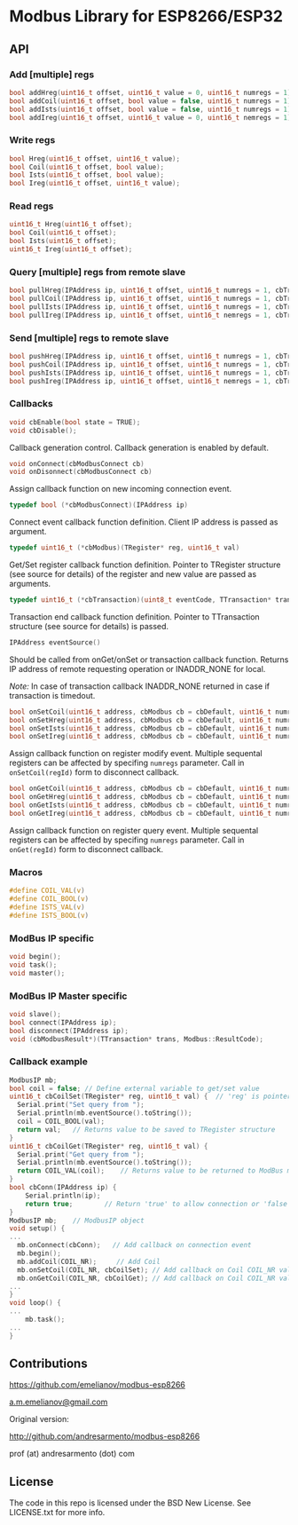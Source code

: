 # Modbus Library for ESP8266/ESP32

## API

### Add [multiple] regs

```c
bool addHreg(uint16_t offset, uint16_t value = 0, uint16_t numregs = 1);
bool addCoil(uint16_t offset, bool value = false, uint16_t numregs = 1);
bool addIsts(uint16_t offset, bool value = false, uint16_t numregs = 1);
bool addIreg(uint16_t offset, uint16_t value = 0, uint16_t nemregs = 1);
```

### Write regs

```c
bool Hreg(uint16_t offset, uint16_t value);
bool Coil(uint16_t offset, bool value);
bool Ists(uint16_t offset, bool value);
bool Ireg(uint16_t offset, uint16_t value);
```

### Read regs

```c
uint16_t Hreg(uint16_t offset);
bool Coil(uint16_t offset);
bool Ists(uint16_t offset);
uint16_t Ireg(uint16_t offset);
```

### Query [multiple] regs from remote slave

```c
bool pullHreg(IPAddress ip, uint16_t offset, uint16_t numregs = 1, cbTransaction cb = nullptr);
bool pullCoil(IPAddress ip, uint16_t offset, uint16_t numregs = 1, cbTransaction cb = nullptr);
bool pullIsts(IPAddress ip, uint16_t offset, uint16_t numregs = 1, cbTransaction cb = nullptr);
bool pullIreg(IPAddress ip, uint16_t offset, uint16_t nemregs = 1, cbTransaction cb = nullptr);
```

### Send [multiple] regs to remote slave

```c
bool pushHreg(IPAddress ip, uint16_t offset, uint16_t numregs = 1, cbTransaction cb = nullptr);
bool pushCoil(IPAddress ip, uint16_t offset, uint16_t numregs = 1, cbTransaction cb = nullptr);
bool pushIsts(IPAddress ip, uint16_t offset, uint16_t numregs = 1, cbTransaction cb = nullptr);
bool pushIreg(IPAddress ip, uint16_t offset, uint16_t nemregs = 1, cbTransaction cb = nullptr);
```

### Callbacks

```c
void cbEnable(bool state = TRUE);
void cbDisable();
```

Callback generation control. Callback generation is enabled by default.

```c
void onConnect(cbModbusConnect cb)
void onDisonnect(cbModbusConnect cb)
```

Assign callback function on new incoming connection event.

```c
typedef bool (*cbModbusConnect)(IPAddress ip)
```

Connect event callback function definition. Client IP address is passed as argument.

```c
typedef uint16_t (*cbModbus)(TRegister* reg, uint16_t val)
```

Get/Set register callback function definition. Pointer to TRegister structure (see source for details) of the register and new value are passed as arguments.

```c
typedef uint16_t (*cbTransaction)(uint8_t eventCode, TTransaction* transaction)
```

Transaction end callback function definition. Pointer to TTransaction structure (see source for details) is passed.

```c
IPAddress eventSource()
```

Should be called from onGet/onSet or transaction callback function. Returns IP address of remote requesting operation or INADDR_NONE for local.

*Note:* In case of transaction callback INADDR_NONE returned in case if transaction is timedout.

```c
bool onSetCoil(uint16_t address, cbModbus cb = cbDefault, uint16_t numregs = 1);
bool onSetHreg(uint16_t address, cbModbus cb = cbDefault, uint16_t numregs = 1);
bool onSetIsts(uint16_t address, cbModbus cb = cbDefault, uint16_t numregs = 1);
bool onSetIreg(uint16_t address, cbModbus cb = cbDefault, uint16_t numregs = 1);
```

Assign callback function on register modify event. Multiple sequental registers can be affected by specifing `numregs` parameter. Call in `onSetCoil(regId)` form to disconnect callback.


```c
bool onGetCoil(uint16_t address, cbModbus cb = cbDefault, uint16_t numregs = 1);
bool onGetHreg(uint16_t address, cbModbus cb = cbDefault, uint16_t numregs = 1);
bool onGetIsts(uint16_t address, cbModbus cb = cbDefault, uint16_t numregs = 1);
bool onGetIreg(uint16_t address, cbModbus cb = cbDefault, uint16_t numregs = 1);
```

Assign callback function on register query event. Multiple sequental registers can be affected by specifing `numregs` parameter. Call in `onGet(regId)` form to disconnect callback.

### Macros

```c
#define COIL_VAL(v)
#define COIL_BOOL(v)
#define ISTS_VAL(v)
#define ISTS_BOOL(v)
```

### ModBus IP specific

```c
void begin();
void task();
void master();
```

### ModBus IP Master specific

```c
void slave();
bool connect(IPAddress ip);
bool disconnect(IPAddress ip);
void (cbModbusResult*)(TTransaction* trans, Modbus::ResultCode);
```

### Callback example

```c
ModbusIP mb;
bool coil = false; // Define external variable to get/set value
uint16_t cbCoilSet(TRegister* reg, uint16_t val) {	// 'reg' is pointer to reg to modify, 'val' is new register value
  Serial.print("Set query from ");
  Serial.println(mb.eventSource().toString());
  coil = COIL_BOOL(val);
  return val;	// Returns value to be saved to TRegister structure
}
uint16_t cbCoilGet(TRegister* reg, uint16_t val) {
  Serial.print("Get query from ");
  Serial.println(mb.eventSource().toString());
  return COIL_VAL(coil);	// Returns value to be returned to ModBus master as reply for current request
}
bool cbConn(IPAddress ip) {
	Serial.println(ip);
	return true;		// Return 'true' to allow connection or 'false' to drop connection
}
ModbusIP mb;	// ModbusIP object
void setup() {
...
  mb.onConnect(cbConn);   // Add callback on connection event
  mb.begin();
  mb.addCoil(COIL_NR);     // Add Coil
  mb.onSetCoil(COIL_NR, cbCoilSet); // Add callback on Coil COIL_NR value set
  mb.onGetCoil(COIL_NR, cbCoilGet); // Add callback on Coil COIL_NR value get
...
}
void loop() {
...
	mb.task();
...
}
```


## Contributions

https://github.com/emelianov/modbus-esp8266

a.m.emelianov@gmail.com

Original version:

http://github.com/andresarmento/modbus-esp8266

prof (at) andresarmento (dot) com

## License

The code in this repo is licensed under the BSD New License. See LICENSE.txt for more info.
